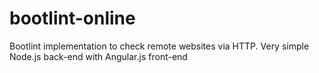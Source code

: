 bootlint-online
===============

Bootlint implementation to check remote websites via HTTP. Very simple Node.js back-end with Angular.js front-end
